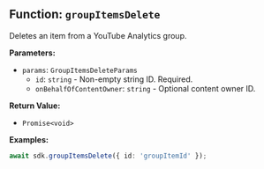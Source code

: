 ## Function: `groupItemsDelete`

Deletes an item from a YouTube Analytics group.

**Parameters:**

- `params`: `GroupItemsDeleteParams`
  - `id`: `string` - Non-empty string ID. Required.
  - `onBehalfOfContentOwner`: `string` - Optional content owner ID.

**Return Value:**

- `Promise<void>`

**Examples:**

```typescript
await sdk.groupItemsDelete({ id: 'groupItemId' });
```
